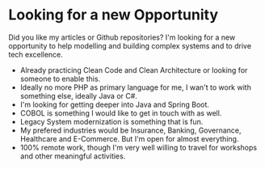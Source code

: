 
# Looking for a new Opportunity

Did you like my articles or Github repositories? I'm looking for a new opportunity to help modelling and building complex systems and to drive tech excellence.

- Already practicing Clean Code and Clean Architecture or looking for someone to enable this.
- Ideally no more PHP as primary language for me, I wan't to work with something else, ideally Java or C#.
- I'm looking for getting deeper into Java and Spring Boot.
- COBOL is something I would like to get in touch with as well.
- Legacy System modernization is something that is fun.
- My prefered industries would be Insurance, Banking, Governance, Healthcare and E-Commerce. But I'm open for almost everything.
- 100% remote work, though I'm very well willing to travel for workshops and other meaningful activities.

